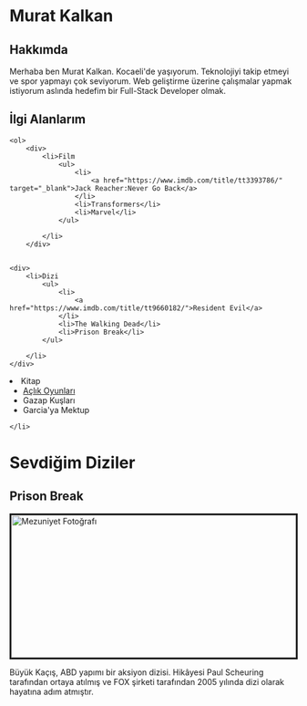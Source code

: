 <h1>Murat Kalkan</h1>

<!-- Tanıtım Yazisi -->
<h2>Hakkımda</h2>

<p>Merhaba ben Murat Kalkan. Kocaeli'de yaşıyorum. Teknolojiyi takip etmeyi ve spor yapmayı çok seviyorum. Web geliştirme üzerine çalışmalar yapmak istiyorum aslında hedefim bir Full-Stack Developer olmak.</p>

<!-- Hobileri tanıtım -->
<h2>İlgi Alanlarım</h2>


    <ol>
        <div>
            <li>Film
                <ul>
                    <li>
                        <a href="https://www.imdb.com/title/tt3393786/" target="_blank">Jack Reacher:Never Go Back</a>
                    </li>
                    <li>Transformers</li>
                    <li>Marvel</li>
                </ul>

            </li>
        </div>


    <div>
        <li>Dizi
            <ul>
                <li>
                    <a href="https://www.imdb.com/title/tt9660182/">Resident Evil</a>
                </li>
                <li>The Walking Dead</li>
                <li>Prison Break</li>
            </ul>

        </li>
    </div>


<div>
    <li>Kitap
        <ul>
            <li>
                <a href="https://www.goodreads.com/book/show/2767052-the-hunger-games">Açlık Oyunları</a>
            </li>
            <li>Gazap Kuşları</li>
            <li>Garcia'ya Mektup</li>
        </ul>

    </li>
</div>

</ol>
<h1>Sevdiğim Diziler</h1>
<h2>Prison Break</h2>
<img src="https://www.indyturk.com/sites/default/files/styles/1368x911/public/article/main_image/2020/11/22/514956-875711396.jpg?itok=wAcxg156" border="3" title="Mezuniyet Fotoğrafı" width="500" height="250" >
<div>
    <p>
        Büyük Kaçış, ABD yapımı bir aksiyon dizisi. Hikâyesi Paul Scheuring tarafından ortaya atılmış ve FOX şirketi tarafından 2005 yılında dizi olarak hayatına adım atmıştır.
    </p>
</div>
